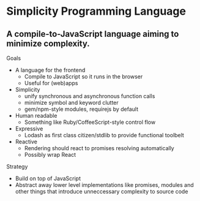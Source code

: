 Simplicity Programming Language
===============================

A compile-to-JavaScript language aiming to minimize complexity.
--

Goals

* A language for the frontend
  * Compile to JavaScript so it runs in the browser
  * Useful for (web)apps
* Simplicity
  * unify synchronous and asynchronous function calls
  * minimize symbol and keyword clutter
  * gem/npm-style modules, requirejs by default
* Human readable
  * Something like Ruby/CoffeeScript-style control flow
* Expressive
  * Lodash as first class citizen/stdlib to provide functional toolbelt
* Reactive
  * Rendering should react to promises resolving automatically
  * Possibly wrap React

Strategy

* Build on top of JavaScript
* Abstract away lower level implementations like promises, modules and other things that introduce unneccessary complexity to source code
